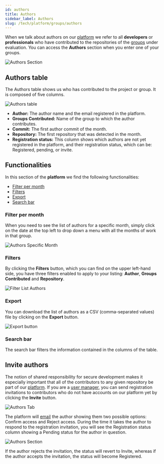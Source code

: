 ```yaml
---
id: authors
title: Authors
sidebar_label: Authors
slug: /tech/platform/groups/authors
---
```


When we talk about authors on our [platform](/tech/platform/introduction)
we refer to all **developers**
or **professionals** who have
contributed to the
repositories of the [groups](/tech/platform/groups/introduction)
under evaluation.
You can access the
**Authors** section when you
enter one of your groups.

![Authors Section](https://res.cloudinary.com/fluid-attacks/image/upload/v1675108456/docs/web/groups/authors/authors_table.png)

## Authors table

The Authors table shows us who has
contributed to the project or group.
It is composed of five columns.

![Authors table](https://res.cloudinary.com/fluid-attacks/image/upload/v1682707715/docs/web/groups/authors/authors_columns.png)

- **Author:**
  The author name and the email
  registered in the platform.
- **Groups Contributed:**
  Name of the group to which the
  author contributes.
- **Commit:**
  The first author commit of the month.
- **Repository:**
  The first repository that was
  detected in the month.
- **Registration status:**
  This column shows which authors are not
  yet registered in the platform,
  and their registration status,
  which can be:
  Registered,
  pending,
  or invite.

## Functionalities

In this section of the **platform**
we find the following functionalities:

- [Filter per month](/tech/platform/groups/authors#filter-per-month)
- [Filters](/tech/platform/groups/authors#filters)
- [Export](/tech/platform/groups/authors#export)
- [Search bar](/tech/platform/groups/authors#search-bar)

### Filter per month

When you need to see the list
of authors for a specific month,
simply click on the date at the
top left to drop down a menu
with all the months of work
in that group.

![Authors Specific Month](https://res.cloudinary.com/fluid-attacks/image/upload/v1665672041/docs/web/groups/authors/filter_date.png)

### Filters

By clicking the **Filters** button,
which you can find on the
upper left-hand side,
you have three filters enabled to
apply to your listing:
**Author**,
**Groups Contributed** and
**Repository**.

![Filter List Authors](https://res.cloudinary.com/fluid-attacks/image/upload/v1675108766/docs/web/groups/authors/filters.png)

### Export

You can download the list of
authors as a CSV (comma-separated
values) file by clicking on
the **Export** button.

![Export button](https://res.cloudinary.com/fluid-attacks/image/upload/v1682708369/docs/web/groups/authors/export_authors.png)

### Search bar

The search bar filters the information
contained in the columns of the table.

## Invite authors

The notion of shared responsibility for secure development
makes it especially important that
all of the contributors to any given repository
be part of our [platform](/tech/platform/introduction).
If you are a [user manager](/tech/platform/groups/roles#user-manager-role),
you can send registration invitations to contributors
who do not have accounts on our platform yet
by clicking the **Invite** button.

![Authors Tab](https://res.cloudinary.com/fluid-attacks/image/upload/v1675116938/docs/web/groups/authors/invite_authors.png)

The platform will [email](/tech/platform/notifications#access-granted)
the author showing them two possible options:
Confirm access and Reject access.
During the time it takes the
author to respond to the
registration invitation,
you will see the Registration status
column showing a Pending status
for the author in question.

![Authors Section](https://res.cloudinary.com/fluid-attacks/image/upload/v1675117042/docs/web/groups/authors/pending_status.png)

If the author rejects
the invitation,
the status will revert
to Invite,
whereas if the author
accepts the invitation,
the status will become
Registered.
